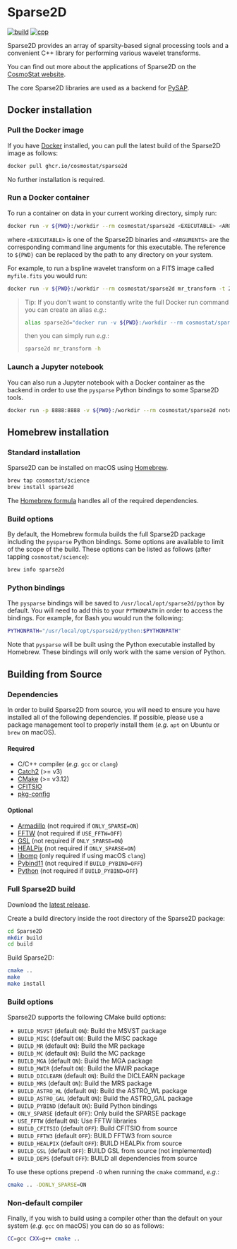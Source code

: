 # Sparse2D
[![build](https://github.com/CosmoStat/Sparse2D/workflows/CI/badge.svg)](https://github.com/CosmoStat/Sparse2D/actions?query=workflow%3ACI)
[![cpp](https://img.shields.io/badge/language-C%2B%2B-red)](https://isocpp.org/std/the-standard)

Sparse2D provides an array of sparsity-based signal processing tools and a convenient C++ library for performing various wavelet transforms.

You can find out more about the applications of Sparse2D on the [CosmoStat website](http://www.cosmostat.org).

The core Sparse2D libraries are used as a backend for [PySAP](https://github.com/CEA-COSMIC/pysap).

## Docker installation

### Pull the Docker image

If you have [Docker](https://www.docker.com/) installed, you can pull the latest build of the Sparse2D image as follows:

```bash
docker pull ghcr.io/cosmostat/sparse2d
```

No further installation is required.

### Run a Docker container

To run a container on data in your current working directory, simply run:

```bash
docker run -v ${PWD}:/workdir --rm cosmostat/sparse2d <EXECUTABLE> <ARGUMENTS>
```

where `<EXECUTABLE>` is one of the Sparse2D binaries and `<ARGUMENTS>` are the corresponding command line arguments for this executable. The reference to `${PWD}` can be replaced by the path to any directory on your system.

For example, to run a bspline wavelet transform on a FITS image called `myfile.fits` you would run:

```bash
docker run -v ${PWD}:/workdir --rm cosmostat/sparse2d mr_transform -t 2 myfile.fits myoutput.mr
```

> Tip: If you don't want to constantly write the full Docker run command you can create an alias *e.g.*:
> ```bash
> alias sparse2d="docker run -v ${PWD}:/workdir --rm cosmostat/sparse2d"
> ```
> then you can simply run *e.g.*:
> ```bash
> sparse2d mr_transform -h
> ```

### Launch a Jupyter notebook

You can also run a Jupyter notebook with a Docker container as the backend in order to use the `pysparse` Python bindings to some Sparse2D tools.

```bash
docker run -p 8888:8888 -v ${PWD}:/workdir --rm cosmostat/sparse2d notebook
```

## Homebrew installation

### Standard installation

Sparse2D can be installed on macOS using [Homebrew](https://brew.sh/).

```bash
brew tap cosmostat/science
brew install sparse2d
```

The [Homebrew formula](https://github.com/CosmoStat/homebrew-science/blob/master/sparse2d.rb) handles all of the required dependencies.

### Build options

By default, the Homebrew formula builds the full Sparse2D package including the `pysparse` Python bindings. Some options are available to limit of the scope of the build. These options can be listed as follows (after tapping `cosmostat/science`):

```bash
brew info sparse2d
```

### Python bindings

The `pysparse` bindings will be saved to `/usr/local/opt/sparse2d/python` by default. You will need to add this to your `PYTHONPATH` in order to access the bindings. For example, for Bash you would run the following:

```bash
PYTHONPATH="/usr/local/opt/sparse2d/python:$PYTHONPATH"
```

Note that `pysparse` will be built using the Python executable installed by Homebrew. These bindings will only work with the same version of Python.

## Building from Source

### Dependencies

In order to build Sparse2D from source, you will need to ensure you have installed all of the following dependencies. If possible, please use a package management tool to properly install them (*e.g.* `apt` on Ubuntu or `brew` on macOS).

#### Required

   - C/C++ compiler (*e.g.* `gcc` or `clang`)
   - [Catch2](https://github.com/catchorg/Catch2) (>= v3)
   - [CMake](http://www.cmake.org) (>= v3.12)
   - [CFITSIO](https://heasarc.gsfc.nasa.gov/fitsio/)
   - [pkg-config](https://www.freedesktop.org/wiki/Software/pkg-config/)

#### Optional

   - [Armadillo](https://arma.sourceforge.net/) (not required if `ONLY_SPARSE=ON`)
   - [FFTW](https://www.fftw.org/) (not required if `USE_FFTW=OFF`)
   - [GSL](https://www.gnu.org/software/gsl/) (not required if `ONLY_SPARSE=ON`)
   - [HEALPix](https://healpix.sourceforge.io/) (not required if `ONLY_SPARSE=ON`)
   - [libomp](https://openmp.llvm.org/) (only required if using macOS `clang`)
   - [Pybind11](https://pybind11.readthedocs.io/) (not required if `BUILD_PYBIND=OFF`)
   - [Python](https://www.python.org/) (not required if `BUILD_PYBIND=OFF`)

### Full Sparse2D build

Download the [latest release](https://github.com/CosmoStat/Sparse2D/releases).

Create a build directory inside the root directory of the Sparse2D package:

```bash
cd Sparse2D
mkdir build
cd build
```

Build Sparse2D:

```bash
cmake ..
make
make install
```

### Build options

Sparse2D supports the following CMake build options:

- `BUILD_MSVST` (default `ON`): Build the MSVST package
- `BUILD_MISC` (default `ON`): Build the MISC package
- `BUILD_MR` (default `ON`): Build the MR package
- `BUILD_MC` (default `ON`): Build the MC package
- `BUILD_MGA` (default `ON`): Build the MGA package
- `BUILD_MWIR` (default `ON`): Build the MWIR package
- `BUILD_DICLEARN` (default `ON`): Build the DICLEARN package
- `BUILD_MRS` (default `ON`): Build the MRS package
- `BUILD_ASTRO_WL` (default `ON`): Build the ASTRO_WL package
- `BUILD_ASTRO_GAL` (default `ON`): Build the ASTRO_GAL package
- `BUILD_PYBIND` (default `ON`): Build Python bindings
- `ONLY_SPARSE` (default `OFF`): Only build the SPARSE package
- `USE_FFTW` (default `ON`): Use FFTW libraries
- `BUILD_CFITSIO` (default `OFF`): Build CFITSIO from source
- `BUILD_FFTW3` (default `OFF`): BUILD FFTW3 from source
- `BUILD_HEALPIX` (default `OFF`): BUILD HEALPix from source
- `BUILD_GSL` (default `OFF`): BUILD GSL from source (not implemented)
- `BUILD_DEPS` (default `OFF`): BUILD all dependencies from source

To use these options prepend `-D` when running the `cmake` command, *e.g.*:

```bash
cmake .. -DONLY_SPARSE=ON
```

### Non-default compiler

Finally, if you wish to build using a compiler other than the default on your
system (*e.g.* `gcc` on macOS) you can do so as follows:

```bash
CC=gcc CXX=g++ cmake ..
```
